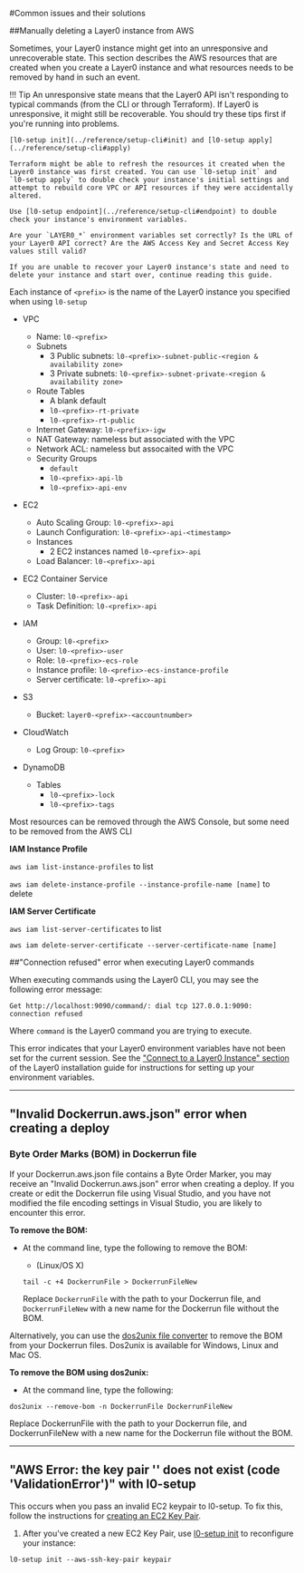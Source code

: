 #Common issues and their solutions

##Manually deleting a Layer0 instance from AWS

Sometimes, your Layer0 instance might get into an unresponsive and unrecoverable state. This section describes the AWS resources that are created when you create a Layer0 instance and what resources needs to be removed by hand in such an event.

!!! Tip
    An unresponsive state means that the Layer0 API isn't responding to typical commands (from the CLI or through Terraform). If Layer0 is unresponsive, it might still be recoverable. You should try these tips first if you're running into problems.

    [l0-setup init](../reference/setup-cli#init) and [l0-setup apply](../reference/setup-cli#apply)

    Terraform might be able to refresh the resources it created when the Layer0 instance was first created. You can use `l0-setup init` and `l0-setup apply` to double check your instance's initial settings and attempt to rebuild core VPC or API resources if they were accidentally altered.

    Use [l0-setup endpoint](../reference/setup-cli#endpoint) to double check your instance's environment variables.

    Are your `LAYER0_*` environment variables set correctly? Is the URL of your Layer0 API correct? Are the AWS Access Key and Secret Access Key values still valid?

    If you are unable to recover your Layer0 instance's state and need to delete your instance and start over, continue reading this guide.

Each instance of `<prefix>` is the name of the Layer0 instance you specified when using `l0-setup`

* VPC
    * Name: `l0-<prefix>`
    * Subnets
        * 3 Public subnets: `l0-<prefix>-subnet-public-<region & availability zone>`
        * 3 Private subnets: `l0-<prefix>-subnet-private-<region & availability zone>`
    * Route Tables
        * A blank default
        * `l0-<prefix>-rt-private`
        * `l0-<prefix>-rt-public`
    * Internet Gateway: `l0-<prefix>-igw`
    * NAT Gateway: nameless but associated with the VPC
    * Network ACL: nameless but assocaited with the VPC
    * Security Groups
        * `default`
        * `l0-<prefix>-api-lb`
        * `l0-<prefix>-api-env`

* EC2
    * Auto Scaling Group: `l0-<prefix>-api`
    * Launch Configuration: `l0-<prefix>-api-<timestamp>`
    * Instances
        * 2 EC2 instances named `l0-<prefix>-api`
    * Load Balancer: `l0-<prefix>-api`

* EC2 Container Service
    * Cluster: `l0-<prefix>-api`
    * Task Definition: `l0-<prefix>-api`

* IAM
    * Group: `l0-<prefix>`
    * User: `l0-<prefix>-user`
    * Role: `l0-<prefix>-ecs-role`
    * Instance profile: `l0-<prefix>-ecs-instance-profile`
    * Server certificate: `l0-<prefix>-api`

* S3
    * Bucket: `layer0-<prefix>-<accountnumber>`

* CloudWatch
    * Log Group: `l0-<prefix>`

* DynamoDB
    * Tables
        * `l0-<prefix>-lock`
        * `l0-<prefix>-tags`


Most resources can be removed through the AWS Console, but some need to be removed from the AWS CLI

**IAM Instance Profile**

`aws iam list-instance-profiles` to list

`aws iam delete-instance-profile --instance-profile-name [name]` to delete

**IAM Server Certificate**

`aws iam list-server-certificates` to list

`aws iam delete-server-certificate --server-certificate-name [name]`


##"Connection refused" error when executing Layer0 commands

When executing commands using the Layer0 CLI, you may see the following error message: 

`Get http://localhost:9090/command/: dial tcp 127.0.0.1:9090: connection refused`

Where `command` is the Layer0 command you are trying to execute.

This error indicates that your Layer0 environment variables have not been set for the current session. See the ["Connect to a Layer0 Instance" section](../setup/install/#part-4-connect-to-a-layer0-instance) of the Layer0 installation guide for instructions for setting up your environment variables.

---

## "Invalid Dockerrun.aws.json" error when creating a deploy
### Byte Order Marks (BOM) in Dockerrun file
If your Dockerrun.aws.json file contains a Byte Order Marker, you may receive an "Invalid Dockerrun.aws.json" error when creating a deploy. If you create or edit the Dockerrun file using Visual Studio, and you have not modified the file encoding settings in Visual Studio, you are likely to encounter this error.

**To remove the BOM:**

* At the command line, type the following to remove the BOM:

    * (Linux/OS X) 
    
    `tail -c +4 DockerrunFile > DockerrunFileNew`
    
    Replace `DockerrunFile` with the path to your Dockerrun file, and `DockerrunFileNew` with a new name for the Dockerrun file without the BOM.

Alternatively, you can use the [dos2unix file converter](https://sourceforge.net/projects/dos2unix/) to remove the BOM from your Dockerrun files. Dos2unix is available for Windows, Linux and Mac OS.

**To remove the BOM using dos2unix:**

* At the command line, type the following:

```
dos2unix --remove-bom -n DockerrunFile DockerrunFileNew
```

Replace DockerrunFile with the path to your Dockerrun file, and DockerrunFileNew with a new name for the Dockerrun file without the BOM.

---

## "AWS Error: the key pair '<keyvalue>' does not exist (code 'ValidationError')" with l0-setup

This occurs when you pass an invalid EC2 keypair to l0-setup. To fix this, follow the instructions for [creating an EC2 Key Pair](../setup/install/#part-2-create-an-access-key).

1. After you've created a new EC2 Key Pair, use [l0-setup init](reference/setup-cli/#init) to reconfigure your instance:

```
l0-setup init --aws-ssh-key-pair keypair
```

<!--
##"Back-end server is at capacity" (status code 503) error when executing Layer0 commands

The "server is at capacity" error indicates that the API server has run out of disk space. The fastest way to solve this issue is to rebuild your Layer0 API server.

**To rebuild the API server:**

1. At the command line, type the following command to force the API server to be recreated:
    * **l0-setup terraform** *Layer0Prefix* **taint aws_elastic_beanstalk.api**

2. At the command line, type the following command to re-create the API server:
    * **l0-setup apply** *Layer0Prefix*
-->
